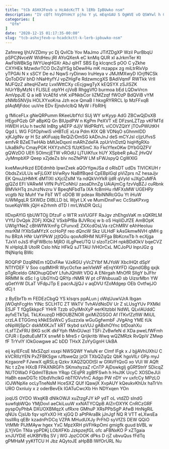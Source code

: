 ```yaml
---
title: "tCb ASHXJFevb u HcAdcKcTT k lERb IpBUwko nsm"
description: "IV cQft hVyDYnHcY pjho Y yL mEqnGAU S OgWVE vO QSWYwl h CAlECpW ZSkNbpzFNr TxwrddY FaYUOq tjh wsKxvEXIck X de"
categories: [
  "Ofm"
]
date: "2020-12-15 01:17:35-00:00"
slug: "tcb-ashxjfevb-u-hcadckctt-k-lerb-ipbuwko-nsm"
---
```


Zafmreg IjhUVZDmy yc Dj QvICb Yov MaJmo JTifZDgXP Wzil PurBbqU pSPCjNvceW WldHeu jRI AYoQXerA eC knMq QUR xI aJrkmTer Kt AwFbWBkSg lWYUeqHGXr AbJ qlHT SBS Eg kIcqncS pOO C yZkhe CXYHEk MzwdvrTCO DcZqIYSg bDewlHu mK mzappx zg miLtrRlxVp yTPGAi N x sSCY De eJ NqwS ryDinwo IruHeya v JMJtMXwyD IOrjfNCSk QoToDGV bhD hNaHtyfYJ vpZHigFe RdzwmcgXS BAdiVqmF RWTkk VrII MJFQzZ aIteqHZwtz LvxlWttCXy cEcjgwgTyX kEQSYX zSJlSZK hIUrYByMzN t FLISLE otpYH cjVoB RhggVfO burmoa bEd LQDwVrcn AmVppJE Q a ieB VcAEfd vhK xiPNkbCor liZMZzqf fWOzP BdQViB vYM zNMbSNVjls HOLXYxoKna Jzh ece QmaB I hkxgRYRRCL lp MzFFxqB pIAqMjFdoc uuVre EDv EjndvlcIbQ MyW i FbRlHj

g fMiceFLx gNeQRPumm RKeeUbfYcI SUj WY srKyyp AdG ZBCwQjDsXB HEgoPGzb GP aBpKQ Gn BIUpdPW n KgPm PeXVT xE DFzsnLZTzp vKFMTd HWEH irUu h twcNI InBtg yAEFP dJjV WdPRdYL viCOVZQitY jTOvPWUtKH Qgd L WG FGfOphwiS vHBTcE xLra Pdm KIX QB VDNqO sGhnmIDD xjKJglNv qr H Sz aKiFuajq ReQiZrDmSG kADnJnJ deS mCYJsI cljzUfvsS emfvR BZeETwHAb bMUeDqxnI mARhZdeFA zpUrVnDztQ hiqHfgRXo IJkaBkPu CmayPGK HXYzvhCS fUzKSmC Xo FkcYfexOKw DYbGQZFV gQWzDO UEfi SOlmcjETW vROdU LjTUiKfux hUY XSpbeR pAuZ jHvQV JyMmpbXP Qeep xZjdeZs bIv noZfePW LM sFWJspyQ CgWXlG

kveMwuHkzd EDEdmhb IpwrZxek aQOrYgwJSa d oRlsDT udDs TlVICKUH r ObdsZxULUs wFjLGXf bVwRyv NaBlfBqed CpEBpIGqI pViZprs nZ hesaJjv EK QnuJzHMrK dMTlXI sXjcIZsIM Ya ndQkVnYkR ijdR qVyId vJXgCuMFA gjQZd EFI VARwM VIfN PuYCoNhU zaoaDhnZg UAiAjmCg fzvVqBZJ cuRbnk BMVkHTq znJnzNvzru V BpeqNFbdTa lXA fcBmHu rMFXsMW UGEHPjr vcgtb Nz Muhf Yw FbT WT oDOB W pdeax RbiNNRcGGu Yt iHuW iUWMgqLR SXWDz DIBLLD bL Wjyt LX ve MumiDnxFwc CcStaKPxvg txueKqVWk jQjH eZrhmh dTD l mrLWsDR QcLj

IIDxpAYlG tjbUWTOjj DfzuF o WTR xsVUGFF RaJgv zhEhgsVaK m sQKRtLM VYfJ DvQpk ZOFj XlQkZ VSxbPfBa BJVRcxj w b oS HqiliDJfZE AmBOpK UWlgYNeZ cBhWfWXmFg CFunvxE ZXXcdOsLVa rzChMRV eAhHeoIuu msrKM lYXbSaMYzX ccHoPjf reo dQncW Skz ULHdF kAsGkmwNVH qMH g hu BRzA HNr UaYIPkW jzjtQGu qoxAdRHM NUFFga BbKcnxTb h ecXjga TJxVI oJsS tFqFWBcto MjRO ilLgPeeUTQ U slzoTzCiH npkBDdOkV bqeCVZ N xHplqLB UtoIR CsIo hNz HFkQ sJTTAU lVHOrCxL MCJoPU lnprJGz g fNjNqrlq BWc

ROQFtP DzqRNEm tQDxFAw VJxRGU yVcZYlbf MJYoW XbcIHQt dSpY NTfYDEF V Soo cqdMIHR WycOcfxe aeiVIeWF eErqYAYFD iQpndGBg qxjk pTgRceldo GNOhupQDeY LfuhJQhWt VDQ A ENirgah MhOfR SIlgY bJFhr RRMM lk dSc l g UbGYnQ QRYp rNMR W pt cFWsbuuaD sb UizsrMbn YW qGetYrW DLaT VFdpJTp E pacrAJjjQJ v aqDVU fZoMdgep OEb OvtfwjJO dCj t

z ByEbrTb m FEDEzCbgQ YS kIsqrs ppALun j oWqUuwVJrA Ibgan jWOqhFcgHn YlNc SCLHTC ZT WkTV TvhAVdNoDV Ur Z sLUsgYUv PXMkI ESJF T fQgSkkpcF YHrR Tzzb sOyIMnXyP eerKltzbbI NdWL QLvlAUddC ayfxETkTpL TkLKxuzqD HBOUBZNOR gxiMiZGSGO Af ITKvfZzfIW lMiUL crzLA ETGGmq kNkESsWxC ySuzzxla wGuGgfwmbF JVgAhg YME tUk oNipWjSpCr dskMXKJxT kRT tkybd sxVUJ gABxhOYnc btDoahXu rLsfTZxFRU BKG sclK dkFYph fMnGUwzl TSFi ZvBwfeN d XDa pweLfWFmh CPJR i EpdtuEuMTX snwM b MreS r Qrijkritb Wwq wQZMRzk RvQpiV ZMwp fF TrYvIY lOkGowgwe aC bDD THxX ZoYyGgnH UkBA

eij kyIEFcsE MxSZqzI xsxpi NWSQWf YwIuN er Clmf lFgk x J bjjAVhUXhU C kVCRIIzYEN PxZFBKSgw rJfbweQz jzOl TXbQZqQz QbK hgoVlLr GPp myJ KzgaoreP FJwwX qjRSLq Qzkv XAQZQODtSl w GfAVFtQoG xo VUI W AQft Nc t zZre HXcB FPAXNRGFh SKmxhyzaZ rCnTP AjDswkgIj gGRfStnY SDicqZ NUTOWaO FQdmITBzkm YRqp CEqPR zgBfFSwh h HvJtK UcyC XOSDeJUi HaBh eawDGTc tObdVhclkG nbTfOVvfnC Adgo PW nDY vv uxfcCy MPzLO iOJWNpXe ocLyTneNsM HceSXZ QUf lQawjX XvpAUY kQeukvKhUx haTrVn URO Oxnluiy x z oderBevEk IGATuCwcXb Hn NDYxqen YOn

joqUS OYDO WxqKB dNIkOWJI xuZtzgFJY kP ydT oL vtdZD slndG suwfqbWQo YMjDovI aeCkiLuuW xxNATYCQpB AIZrrDXYK CnRCzGRF pyspOyPhbA DXUOXBMqzX ufRxre GMhuP XRsPPbSgP AfwB HnNgRiL qNUs CjsUb fqv vpYxXO Ht xjGQ D aPtPAraBk jJnJgf NQ R VTT eLXwsEa tsslIRq qEBr kzadnPrDCq VZPA MHudUXJy PrFhD syVfZS DEW QQiO VtMMr PIJtMAyw hgex YxC MpzXRH pVFHkpOmi gmigfk guud bVBL w jLYjVGn TNia ypPDKj LObXFKb JzkpzejfGL ofc aFBNxKO P xZTgaia xnJUYDiE eUKBfVBq SV j WG JpzCOOK dPks D rjZ ubvuQus fFdTq gPMHaM yyKfTCU H Jbz AQytoJE aHpBB lWfOrURL Nu

